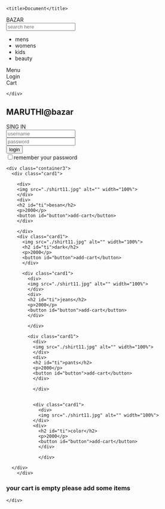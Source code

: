 <!DOCTYPE html>
<html lang="en">
<head>
    <meta charset="UTF-8">
    <meta http-equiv="X-UA-Compatible" content="IE=edge">
    <meta name="viewport" content="width=device-width, initial-scale=1.0">
    <link rel="stylesheet" href="project.css">
    
    <title>Document</title>
</head>
<body class="border">
   <section>
    <div class="container">
        <div class="logo">BAZAR</div>
        <div><input type="text" name="" id="search" placeholder="search here" onkeyup="fil()" ></div>
        <div class="menu">
            <ul>
                <li>mens</li>
                <li>womens</li>
                <li>kids</li>
                <li>beauty</li>
            </ul>
        </div>
        <div class="toggle">Menu</div>
        <div class="login">Login</div>
        <div class="bucket">Cart</div>
      
    </div>
   </section>
   <div id="span"></div>
   <section1>
    <div class="maru">
    <div class="bazar1">
      <h2 class="bazar">MARUTHI@bazar</h2>
    </div>

   
  <section2>
    <div class="title">SING IN</div>
    <form  onsubmit="ar()">
        <input type="text" name="user1" id="user1" class="revanth" placeholder="username">
        <br>
        <input type="password" name="password" id="password1" class="revanth" placeholder="password">
        <br>
        <input type="submit" name="login" id="login1" value="login">
        <br>
        <input type="checkbox" name="box" id="box">remember your password
    </form>
  </section2>
 
  
    <div class="container3">
      <div class="card1">
        
        <div>
        <img src="./shirt11.jpg" alt="" width="100%">
        </div>
        <div>
        <h2 id="ti">besan</h2>  
        <p>2000</p>
        <button id="button">add-cart</button>
        </div>

        </div>
        <div class="card1">
          <img src="./shirt11.jpg" alt="" width="100%">
          <h2 id="ti">dark</h2>  
          <p>2000</p>
          <button id="button">add-cart</button>
          </div>

          <div class="card1">
            <div>
            <img src="./shirt11.jpg" alt="" width="100%">
            </div>
            <div>
            <h2 id="ti">jeans</h2>  
            <p>2000</p>
            <button id="button">add-cart</button>
            </div>

            </div>

            <div class="card1">
              <div>
              <img src="./shirt11.jpg" alt="" width="100%">
              </div>
              <div>
              <h2 id="ti">pants</h2>  
              <p>2000</p>
              <button id="button">add-cart</button>
              </div>

              </div>

              
              <div class="card1">
                <div>
                <img src="./shirt11.jpg" alt="" width="100%">
              </div>
              <div>
                <h2 id="ti">color</h2>  
                <p>2000</p>
                <button id="button">add-cart</button>
                </div>

                </div>

      </div>
        </div>
  
  <section4>
    <div class="cart">
      <h3 id="cart1">your cart is empty please add some items</h3>
     
     

    </div>
  </section4>
 <!----- <section5>
    <div class="nag">
      <div class="nag1">Delivery-Details</div>
    <form  onsubmit="karthik2()">
      <label for="">name</label>
      <input type="text" name="name1" id="fullname1" required>
      <br>
      <label for="">mobile</label>
      <input type="tel" name="city1" id="fullcity1" required>
      <br>
     
      <label for="">delivery address</label>
      <textarea name="daddress1" id="fulldaddress1" cols="30" rows="10" required></textarea>
      <br>
      <input type="submit" name="" id="submit" value="submit">
    </form>
    </div>
  </section5>
  <section6>
    <div class="import">
      <table>
        <thead>
          <tr>
            <th>name</th>
            <th>mobile</th>
            <th>address</th>
          </tr>
        </thead>
        <tbody>
        </tbody>
      </table>
    </div>
  </section6>--->
   <script src="project.js"> </script>
   
    
  
    
</body>
</html>
